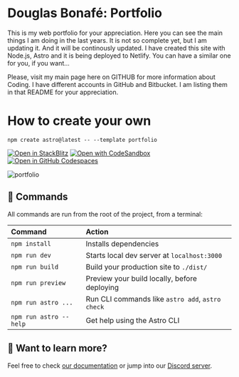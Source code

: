 # Douglas Bonafé: Portfolio

This is my web portfolio for your appreciation. Here you can see the main things I am doing in the last years.
It is not so complete yet, but I am updating it. And it will be continously updated.
I have created this site with Node.js, Astro and it is being deployed to Netlify.
You can have a similar one for you, if you want...

Please, visit my main page here on GITHUB for more information about Coding. I have different accounts in GitHub and Bitbucket. I am listing them in that README for your appreciation.

# How to create your own

```
npm create astro@latest -- --template portfolio
```

[![Open in StackBlitz](https://developer.stackblitz.com/img/open_in_stackblitz.svg)](https://stackblitz.com/github/withastro/astro/tree/latest/examples/portfolio)
[![Open with CodeSandbox](https://assets.codesandbox.io/github/button-edit-lime.svg)](https://codesandbox.io/p/sandbox/github/withastro/astro/tree/latest/examples/portfolio)
[![Open in GitHub Codespaces](https://github.com/codespaces/badge.svg)](https://codespaces.new/withastro/astro?devcontainer_path=.devcontainer/portfolio/devcontainer.json)


![portfolio](https://user-images.githubusercontent.com/30531913/233541731-f3dd38ba-2eef-4229-9878-54ec1c696d52.png)



## 🧞 Commands

All commands are run from the root of the project, from a terminal:

| Command                | Action                                           |
| :--------------------- | :----------------------------------------------- |
| `npm install`          | Installs dependencies                            |
| `npm run dev`          | Starts local dev server at `localhost:3000`      |
| `npm run build`        | Build your production site to `./dist/`          |
| `npm run preview`      | Preview your build locally, before deploying     |
| `npm run astro ...`    | Run CLI commands like `astro add`, `astro check` |
| `npm run astro --help` | Get help using the Astro CLI                     |

## 👀 Want to learn more?

Feel free to check [our documentation](https://docs.astro.build) or jump into our [Discord server](https://astro.build/chat).
